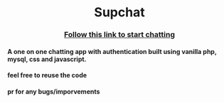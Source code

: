 <div align="center">
<h1>Supchat</h1>

### <a href="https://superchat1739.000webhostapp.com/">Follow this link to start chatting</a>
</div>

#### A one on one chatting app with authentication built using vanilla php, mysql, css and javascript.

#### feel free to reuse the code
#### pr for any bugs/imporvements
